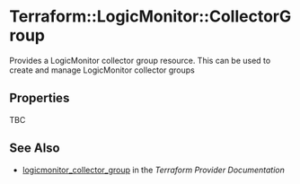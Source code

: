 # Terraform::LogicMonitor::CollectorGroup

Provides a LogicMonitor collector group resource. This can be used to create and manage LogicMonitor collector groups

## Properties

TBC

## See Also

* [logicmonitor_collector_group](https://www.terraform.io/docs/providers/logicmonitor/r/collector_group.html) in the _Terraform Provider Documentation_